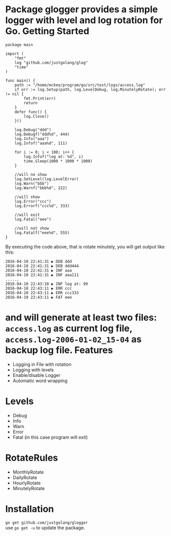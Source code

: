 Package glogger provides a simple logger with level and log rotation for Go.
Getting Started
=============
    package main
    
    import (
    	"fmt"
    	log "github.com/justgolang/glog"
    	"time"
    )
    
    func main() {
    	path := "/home/mckee/program/go/src/test/logs/access.log"
    	if err := log.Setup(path, log.LevelDebug, log.MinutelyRotate); err != nil {
    		fmt.Print(err)
    		return
    	}
    	defer func() {
    		log.Close()
    	}()
    
    	log.Debug("ddd")
    	log.Debugf("ddd%d", 444)
    	log.Info("aaa")
    	log.Infof("aaa%d", 111)
    
    	for i := 0; i < 100; i++ {
    		log.Infof("log at: %d", i)
    		time.Sleep(1000 * 1000 * 1000)
    	}
    
    	//will no show
    	log.SetLevel(log.LevelError)
    	log.Warn("bbb")
    	log.Warnf("bbb%d", 222)
    
    	//will show
    	log.Error("ccc")
    	log.Errorf("ccc%d", 333)
    
    	//will exit
    	log.Fatal("eee")
    
    	//will not show
    	log.Fatalf("eee%d", 555)
    }

By executing the code above, that is rotate minutely, you will get output like this:

    2016-04-10 22:41:31 ▶ DEB ddd
    2016-04-10 22:41:31 ▶ DEB ddd444
    2016-04-10 22:41:31 ▶ INF aaa
    2016-04-10 22:41:31 ▶ INF aaa111
    ......
    2016-04-10 22:43:10 ▶ INF log at: 99
    2016-04-10 22:43:11 ▶ ERR ccc
    2016-04-10 22:43:11 ▶ ERR ccc333
    2016-04-10 22:43:11 ▶ FAT eee
and will generate at least two files: `access.log` as current log file, `access.log-2006-01-02_15-04` as backup log file.
Features
=============
* Logging in File with rotation
* Logging with levels
* Enable/disable Logger
* Automatic word wrapping

Levels
=============
*   Debug
*   Info
*   Warn
*   Error
*   Fatal (in this case program will exit)

RotateRules
=============
*	MonthlyRotate
*	DailyRotate
*	HourlyRotate
*	MinutelyRotate

Installation
=============
`go get github.com/justgolang/glogger`  
use `go get -u` to update the package.  